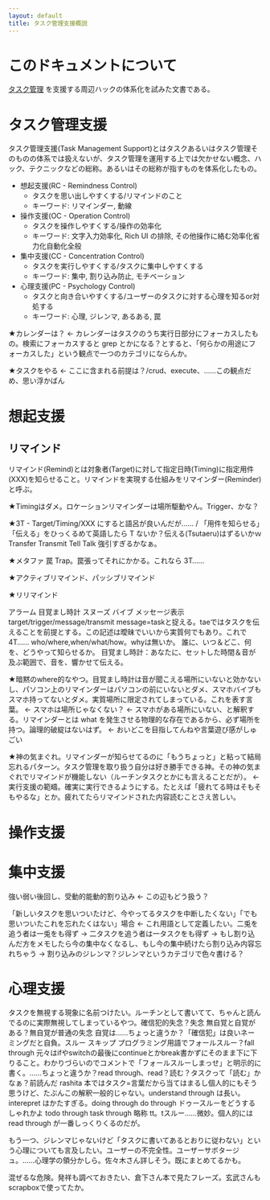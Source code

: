 ```yaml
---
layout: default
title: タスク管理支援概説
---
```


# このドキュメントについて
[タスク管理](task_management.md) を支援する周辺ハックの体系化を試みた文書である。

# タスク管理支援
タスク管理支援(Task Management Support)とはタスクあるいはタスク管理そのものの体系では扱えないが、タスク管理を運用する上では欠かせない概念、ハック、テクニックなどの総称。あるいはその総称が指すものを体系化したもの。

- 想起支援(RC - Remindness Control)
  - タスクを思い出しやすくする/リマインドのこと
  - キーワード: リマインダー, 動線
- 操作支援(OC - Operation Control)
  - タスクを操作しやすくする/操作の効率化
  - キーワード: 文字入力効率化, Rich UI の排除, その他操作に絡む効率化省力化自動化全般
- 集中支援(CC - Concentration Control)
  - タスクを実行しやすくする/タスクに集中しやすくする
  - キーワード: 集中, 割り込み防止, モチベーション
- 心理支援(PC - Psychology Control)
  - タスクと向き合いやすくする/ユーザーのタスクに対する心理を知るor対処する
  - キーワード: 心理, ジレンマ, あるある, 罠

★カレンダーは？ ← カレンダーはタスクのうち実行日部分にフォーカスしたもの。検索にフォーカスすると grep とかになる？とすると、「何らかの用途にフォーカスした」という観点で一つのカテゴリにならんか。

★タスクをやる ← ここに含まれる前提は？/crud、execute、……この観点だめ、思い浮かばん

# 想起支援

## リマインド
リマインド(Remind)とは対象者(Target)に対して指定日時(Timing)に指定用件(XXX)を知らせること。リマインドを実現する仕組みをリマインダー(Reminder)と呼ぶ。

★Timingはダメ。ロケーションリマインダーは場所駆動やん。Trigger、かな？

★3T - Target/Timing/XXX にすると語呂が良いんだが…… / 「用件を知らせる」「伝える」をひっくるめて英語したら T ないか？伝える(Tsutaeru)はずるいかｗ Transfer Transmit Tell Talk 強引すぎるかなぁ。

★メタファ 罠 Trap。罠張ってそれにかかる。これなら 3T……

★アクティブリマインド、パッシブリマインド

★リリマインド

アラーム 目覚まし時計 スヌーズ
バイブ
メッセージ表示
target/trigger/message/transmit
message=taskと捉える。taeではタスクを伝えることを前提とする。この記述は曖昧でいいから実質何でもあり。これで4T……
who/where,when/what/how。whyは無いか。
誰に、いつ＆どこ、何を、どうやって知らせるか。
目覚まし時計：あなたに、セットした時間＆音が及ぶ範囲で、音を、響かせて伝える。

★暗黙のwhere的なやつ。目覚まし時計は音が聞こえる場所にいないと効かないし、パソコン上のリマインダーはパソコンの前にいないとダメ、スマホバイブもスマホ持ってないとダメ。実質場所に限定されてしまっている。これを表す言葉。 ← スマホは場所じゃなくない？ ← スマホがある場所にいない、と解釈する。リマインダーとは what を発生させる物理的な存在であるから、必ず場所を持つ。論理的破綻はないはず。 ← おいどこを目指してんねや言葉遊び感がしゅごい

★神の気まぐれ。リマインダーが知らせてるのに「もうちょっと」と粘って結局忘れるパターン。タスク管理を取り扱う自分は好き勝手できる神。その神の気まぐれでリマインドが機能しない（ルーチンタスクとかにも言えることだが）。 ← 実行支援の範疇。確実に実行できるようにする。たとえば「疲れてる時はそもそもやるな」とか。疲れてたらリマインドされた内容読むことさえ苦しい。

# 操作支援

# 集中支援
強い弱い後回し、受動的能動的割り込み ← この辺もどう扱う？

「新しいタスクを思いついたけど、今やってるタスクを中断したくない」「でも思いついたこれを忘れたくはない」場合 ← これ用語として定義したい。二兎を追う者は一兎をも得ず → 二タスクを追う者は一タスクをも得ず → もし割り込んだ方をメモしたら今の集中なくなるし、もし今の集中続けたら割り込み内容忘れちゃう → 割り込みのジレンマ？ジレンマというカテゴリで色々書ける？

# 心理支援
タスクを無視する現象に名前つけたい。ルーチンとして書いてて、ちゃんと読んでるのに実際無視してしまっているやつ。確信犯的失念？失念 無自覚と自覚がある？無自覚が普通の失念 自覚は……ちょっと違うか？「確信犯」は良いネーミングだと自負。スルー スキップ プログラミング用語でフォールスルー？fall through 元々はifやswitchの最後にcontinueとかbreak書かずにそのまま下に下りること。わかりづらいのでコメントで「フォールスルーしまっせ」と明示的に書く。……ちょっと違うか？read through、read？読む？タスクって「読む」かなぁ？前読んだ rashita 本ではタスク=言葉だから当てはまるし個人的にもそう思うけど、たぶんこの解釈一般的じゃない。understand through は長い。interepret はかたすぎる。doing through do through ドゥースルーをどうする しゃれかよ todo through task through 略称 tt。tスルー……微妙。個人的には read through が一番しっくりくるのだが。

もう一つ、ジレンマじゃないけど「タスクに書いてあるとおりに従わない」という心理についても言及したい。ユーザーの不完全性。ユーザーサボタージュ。……心理学の領分かしら。佐々木さん詳しそう。既にまとめてるかも。

混ぜるな危険。発祥も調べておきたい、倉下さん本で見たフレーズ。玄武さんもscrapboxで使ってたか。
